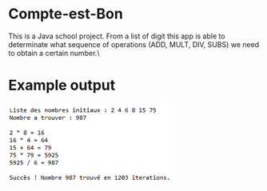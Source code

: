 # Compte-est-Bon
This is a Java school project. From a list of digit this app is able to determinate what sequence of operations (ADD, MULT, DIV, SUBS) we need to obtain a certain number.\
# Example output
![](screen.png)
